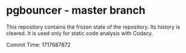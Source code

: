 # pgbouncer - master branch

This repository contains the frozen state of the repository.
Its history is cleared. It is used only for static code
analysis with Codacy.

Commit Time: 1717687872